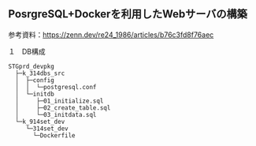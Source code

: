 ## PosrgreSQL+Dockerを利用したWebサーバの構築

参考資料：https://zenn.dev/re24_1986/articles/b76c3fd8f76aec

１　DB構成
```
STGprd_devpkg
  ├─k_314dbs_src
  │  ├─config
  │  │  └─postgresql.conf
  │  └─initdb
  │     ├─01_initialize.sql
  │     ├─02_create_table.sql
  │     └─03_initdata.sql
  └─k_914set_dev
     └─314set_dev
       └─Dockerfile
```